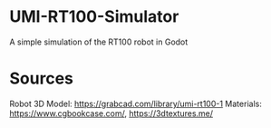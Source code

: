 # UMI-RT100-Simulator
 A simple simulation of the RT100 robot in Godot

# Sources
Robot 3D Model: https://grabcad.com/library/umi-rt100-1
Materials: https://www.cgbookcase.com/, https://3dtextures.me/

